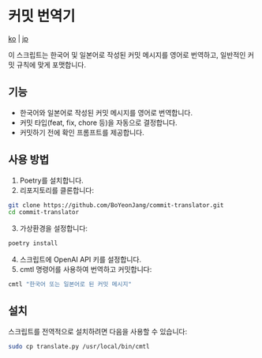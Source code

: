 # 커밋 번역기

[ko](docs/README_ko.md) | [jp](docs/README_jp.md)

이 스크립트는 한국어 및 일본어로 작성된 커밋 메시지를 영어로 번역하고, 일반적인 커밋 규칙에 맞게 포맷합니다.

## 기능
- 한국어와 일본어로 작성된 커밋 메시지를 영어로 번역합니다.
- 커밋 타입(feat, fix, chore 등)을 자동으로 결정합니다.
- 커밋하기 전에 확인 프롬프트를 제공합니다.

## 사용 방법
1. Poetry를 설치합니다.
2. 리포지토리를 클론합니다:
```bash
git clone https://github.com/BoYeonJang/commit-translator.git
cd commit-translator
```
3. 가상환경을 설정합니다:
```bash
poetry install
```
4. 스크립트에 OpenAI API 키를 설정합니다.
5. cmtl 명령어를 사용하여 번역하고 커밋합니다:
```bash
cmtl "한국어 또는 일본어로 된 커밋 메시지"
```

## 설치
스크립트를 전역적으로 설치하려면 다음을 사용할 수 있습니다:

```bash
sudo cp translate.py /usr/local/bin/cmtl
```